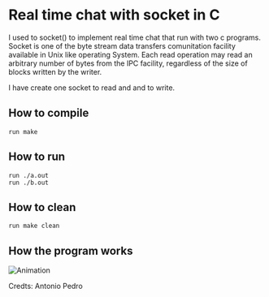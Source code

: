 # Real time chat with socket in C

I used to socket() to implement real time chat that run with two c programs. 
Socket is one of the byte stream data transfers comunitation facility available in Unix like operating System. Each read operation may read an arbitrary number of bytes from the IPC facility, regardless of the size of blocks written by the writer.

I have create one socket to read and and to write.

## How to compile
    run make

## How to run
    run ./a.out
    run ./b.out

## How to clean
    run make clean

## How the program works

![Animation](https://user-images.githubusercontent.com/42675180/148405632-6f92d204-3911-4069-a334-4609889b4ea6.gif)


Credts: Antonio Pedro
